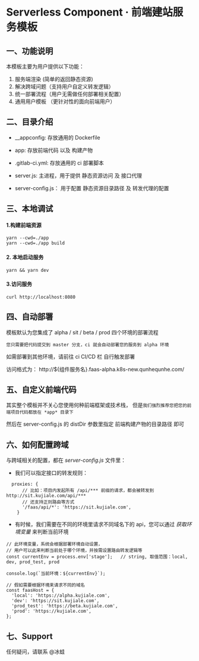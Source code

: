 # Serverless Component · 前端建站服务模板

## 一、功能说明
本模板主要为用户提供以下功能：

1. 服务端渲染 (简单的返回静态资源)
2. 解决跨域问题（支持用户自定义转发逻辑）
2. 统一部署流程（用户无需做任何部署相关配置）
4. 通用用户模板 （更针对性的面向前端用户）

## 二、目录介绍

- __appconfig: 存放通用的 Dockerfile 

- app: 存放前端代码 以及 构建产物

- .gitlab-ci.yml: 存放通用的 ci 部署脚本

- server.js:  主进程，用于提供 静态资源访问 及 接口代理

- server-config.js： 用于配置 静态资源目录路径 及 转发代理的配置


## 三、本地调试

#### 1.构建前端资源
```
yarn --cwd=./app
yarn --cwd=./app build
```

#### 2. 本地启动服务
```
yarn && yarn dev
```

#### 3.访问服务
```
curl http://localhost:8080
```

## 四、自动部署
模板默认为您集成了 alpha / sit / beta / prod 四个环境的部署流程

`您只需要把代码提交到 master 分支，ci 就会自动部署您的服务到 alpha 环境`

如需部署到其他环境，请前往 ci CI/CD 栏 自行触发部署

访问格式为： http://${组件服务名}.faas-alpha.k8s-new.qunhequnhe.com/


## 五、自定义前端代码

其实整个模板并不关心您使用何种前端框架或技术栈，
但是`我们强烈推荐您把您的前端项目代码都放在 *app* 目录下`

然后在 server-config.js 的 distDir 参数里指定 前端构建产物的目录路径 即可

## 六、如何配置跨域

与跨域相关的配置，都在 *server-config.js* 文件里：

- 我们可以指定接口的转发规则：

```
  proxies: {
      // 比如：项目内发起所有 /api/*** 前缀的请求，都会被转发到 http://sit.kujiale.com/api/***
      // 还支持正则路由等方式
      '/faas/api/*': 'https://sit.kujiale.com',
    }
```

- 有时候，我们需要在不同的环境里请求不同域名下的 api，您可以通过 *获取环境变量* 来判断当前环境

```
// 此环境变量，系统会根据部署环境自动设置，
// 用户可以此来判断当前处于哪个环境，并按需设置路由转发逻辑等
const currentEnv = process.env['stage'];   // string, 取值范围：local, dev, prod_test, prod

console.log(`当前环境：${currentEnv}`);

// 假如需要根据环境来请求不同的域名
const faasHost = {
  'local': 'https://alpha.kujiale.com',
  'dev': 'https://sit.kujiale.com',
  'prod_test': 'https://beta.kujiale.com',
  'prod': 'https://kujiale.com',
};
```


## 七、Support

任何疑问，请联系 @冰蛙

